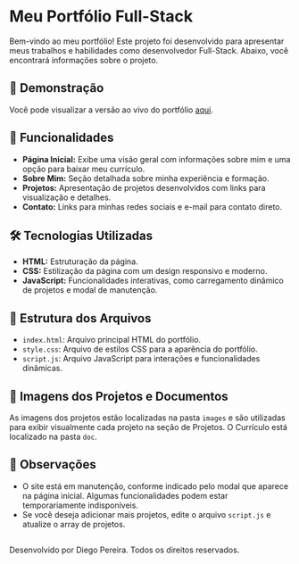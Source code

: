 # Meu Portfólio Full-Stack

Bem-vindo ao meu portfólio! Este projeto foi desenvolvido para apresentar meus trabalhos e habilidades como desenvolvedor Full-Stack. Abaixo, você encontrará informações sobre o projeto.

## 🎨 Demonstração

Você pode visualizar a versão ao vivo do portfólio [aqui](https://portfolio-diego-pereira.vercel.app).

## 🚀 Funcionalidades

- **Página Inicial:** Exibe uma visão geral com informações sobre mim e uma opção para baixar meu currículo.
- **Sobre Mim:** Seção detalhada sobre minha experiência e formação.
- **Projetos:** Apresentação de projetos desenvolvidos com links para visualização e detalhes.
- **Contato:** Links para minhas redes sociais e e-mail para contato direto.

## 🛠️ Tecnologias Utilizadas

- **HTML:** Estruturação da página.
- **CSS:** Estilização da página com um design responsivo e moderno.
- **JavaScript:** Funcionalidades interativas, como carregamento dinâmico de projetos e modal de manutenção.

## 📄 Estrutura dos Arquivos

- `index.html`: Arquivo principal HTML do portfólio.
- `style.css`: Arquivo de estilos CSS para a aparência do portfólio.
- `script.js`: Arquivo JavaScript para interações e funcionalidades dinâmicas.

## 📸 Imagens dos Projetos e Documentos

As imagens dos projetos estão localizadas na pasta `images` e são utilizadas para exibir visualmente cada projeto na seção de Projetos. O Currículo está localizado na pasta `doc`.

## 🤔 Observações

- O site está em manutenção, conforme indicado pelo modal que aparece na página inicial. Algumas funcionalidades podem estar temporariamente indisponíveis.
- Se você deseja adicionar mais projetos, edite o arquivo `script.js` e atualize o array de projetos.

##
Desenvolvido por Diego Pereira. Todos os direitos reservados.
